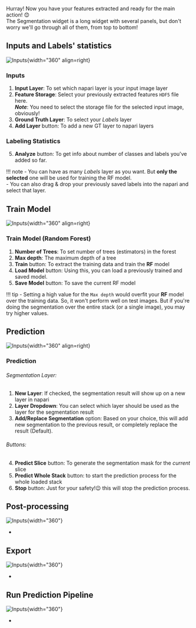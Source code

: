 Hurray! Now you have your features extracted and ready for the main action! 😊  
The Segmentation widget is a long widget with several panels, but don't worry we'll go through all of them, from top to bottom!  

## Inputs and Labels' statistics
![Inputs](assets/segmentation_widget/seg_1.png){width="360" align=right}
### Inputs
1. **Input Layer**: To set which napari layer is your input image layer
2. **Feature Storage**: Select your previously extracted features `HDF5` file here.  
    ***Note***: You need to select the storage file for the selected input image, obviously!
3. **Ground Truth Layer**: To select your *Labels* layer
4. **Add Layer** button: To add a new GT layer to napari layers

### Labeling Statistics
5. **Analyze** button: To get info about number of classes and labels you've added so far.

!!! note
    - You can have as many *Labels* layer as you want. But **only the selected** one will be used for training the RF model.  
    - You can also drag & drop your previously saved labels into the napari and select that layer.


## Train Model
![Inputs](assets/segmentation_widget/seg_2.png){width="360" align=right}
### Train Model (Random Forest)
1. **Number of Trees**: To set number of trees (estimators) in the forest
2. **Max depth**: The maximum depth of a tree
3. **Train** button: To extract the training data and train the **RF** model
4. **Load Model** button: Using this, you can load a previously trained and saved model.
5. **Save Model** button: To save the current RF model

!!! tip
    - Setting a high value for the `Max depth` would overfit your **RF** model over the training data. So, it won't perform well on test images.
    But if you're doing the segmentation over the entire stack (or a single image), you may try higher values.

<div class="clear"></div>

## Prediction
![Inputs](assets/segmentation_widget/seg_3.png){width="360" align=right}
### Prediction
###### Segmentation Layer:
1. **New Layer**: If checked, the segmentation result will show up on a new layer in napari
2. **Layer Dropdown**: You can select which layer should be used as the layer for the segmentation result
3. **Add/Replace Segmentation** option: Based on your choice, this will add new segmentation to the previous result, or completely replace the result (Default).
###### Buttons:
4. **Predict Slice** button: To generate the segmentation mask for the *current* slice
5. **Predict Whole Stack** button: to start the prediction process for the whole loaded stack
6. **Stop** button: Just for your safety!😉 this will stop the prediction process.


## Post-processing
![Inputs](assets/segmentation_widget/seg_4.png){width="360"}

-


## Export
![Inputs](assets/segmentation_widget/seg_5.png){width="360"}

-


## Run Prediction Pipeline
![Inputs](assets/segmentation_widget/seg_6.png){width="360"}

-

